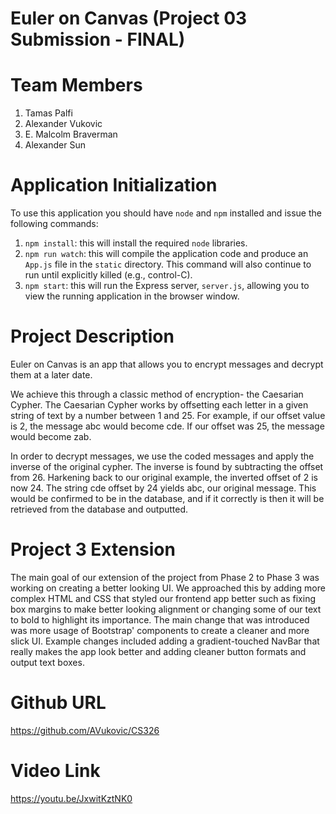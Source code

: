 # Euler on Canvas (Project 03 Submission - FINAL) 

# Team Members

1. Tamas Palfi
2. Alexander Vukovic
3. E. Malcolm Braverman
4. Alexander Sun 

# Application Initialization

To use this application you should have `node` and `npm` installed and issue the following commands:

1. `npm install`: this will install the required `node` libraries.
2. `npm run watch`: this will compile the application code and produce an `App.js` file in the `static` directory. This command will also continue to run until explicitly killed (e.g., control-C).
3. `npm start`: this will run the Express server, `server.js`, allowing you to view the running application in the browser window.

# Project Description

Euler on Canvas is an app that allows you to encrypt messages and decrypt them at a later date. 

We achieve this through a classic method of encryption- the Caesarian Cypher. The Caesarian Cypher works by offsetting each letter in a given string of text by a number between 1 and 25. For example, if our offset value is 2, the message abc would become cde. If our offset was 25, the message would become zab.

In order to decrypt messages, we use the coded messages and apply the inverse of the original cypher. The inverse is found by subtracting the offset from 26. Harkening back to our original example, the inverted offset of 2 is now 24. The string cde offset by 24 yields abc, our original message.  This would be confirmed to be in the database, and if it correctly is then it will be retrieved from the database and outputted.  

# Project 3 Extension

The main goal of our extension of the project from Phase 2 to Phase 3 was working on creating a better looking UI.  We approached this by adding more complex HTML and CSS that styled our frontend app better such as fixing box margins to make better looking alignment or changing some of our text to bold to highlight its importance.  The main change that was introduced was more usage of Bootstrap' components to create a cleaner and more slick UI.  Example changes included adding a gradient-touched NavBar that really makes the app look better and adding cleaner button formats and output text boxes.  

# Github URL

https://github.com/AVukovic/CS326

# Video Link

https://youtu.be/JxwitKztNK0 
